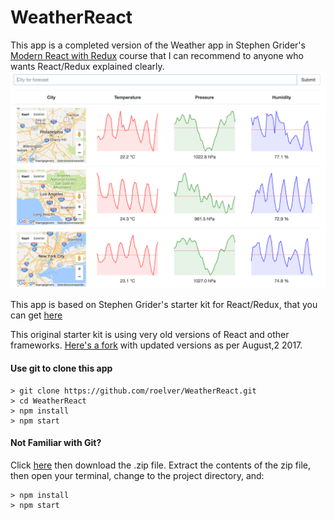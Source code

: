 # WeatherReact

This app is a completed version of the Weather app in Stephen Grider's [Modern React with Redux](https://www.udemy.com/react-redux/) course that I can recommend to anyone who wants React/Redux explained clearly.
![screenshot](weather-app.png)


This app is based on Stephen Grider's starter kit for React/Redux, that you can get [here](https://github.com/StephenGrider/ReactStarter)

This original starter kit is using very old versions of React and other frameworks.
[Here's a fork](https://github.com/roelver/ReduxSimpleStarter) with updated versions as per August,2 2017.

#### Use git to clone this app

```
> git clone https://github.com/roelver/WeatherReact.git
> cd WeatherReact
> npm install
> npm start
```


#### Not Familiar with Git?
Click [here](https://github.com/roelver/WeatherReact/releases) then download the .zip file.  Extract the contents of the zip file, then open your terminal, change to the project directory, and:

```
> npm install
> npm start
```
